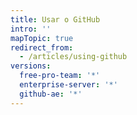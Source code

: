 ```yaml
---
title: Usar o GitHub
intro: ''
mapTopic: true
redirect_from:
  - /articles/using-github
versions:
  free-pro-team: '*'
  enterprise-server: '*'
  github-ae: '*'
---
```


